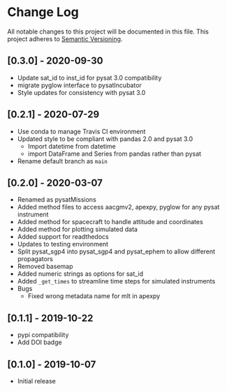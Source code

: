 # Change Log
All notable changes to this project will be documented in this file.
This project adheres to [Semantic Versioning](http://semver.org/).

## [0.3.0] - 2020-09-30
- Update sat_id to inst_id for pysat 3.0 compatibility
- migrate pyglow interface to pysatIncubator
- Style updates for consistency with pysat 3.0

## [0.2.1] - 2020-07-29
- Use conda to manage Travis CI environment
- Updated style to be compliant with pandas 2.0 and pysat 3.0
  - Import datetime from datetime
  - import DataFrame and Series from pandas rather than pysat
- Rename default branch as `main`

## [0.2.0] - 2020-03-07
- Renamed as pysatMissions
- Added method files to access aacgmv2, apexpy, pyglow for any pysat instrument
- Added method for spacecraft to handle attitude and coordinates
- Added method for plotting simulated data
- Added support for readthedocs
- Updates to testing environment
- Split pysat_sgp4 into pysat_sgp4 and pysat_ephem to allow different propagators
- Removed basemap
- Added numeric strings as options for sat_id
- Added `_get_times` to streamline time steps for simulated instruments
- Bugs
  - Fixed wrong metadata name for mlt in apexpy

## [0.1.1] - 2019-10-22
- pypi compatibility
- Add DOI badge

## [0.1.0] - 2019-10-07
- Initial release
